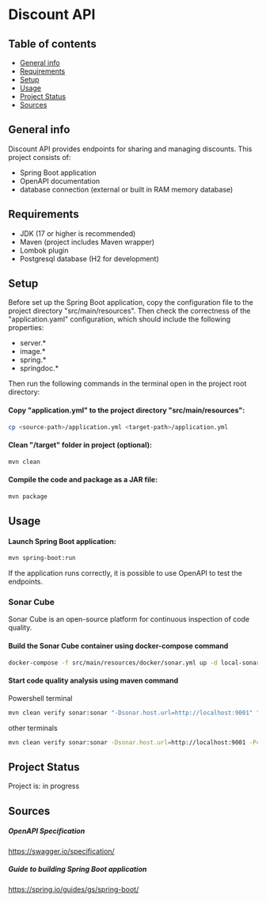 # Discount API

## Table of contents
* [General info](#general-info)
* [Requirements](#requirements)
* [Setup](#setup)
* [Usage](#usage)
* [Project Status](#project-status)
* [Sources](#sources)

## General info
Discount API provides endpoints for sharing and managing discounts. This project consists of:
* Spring Boot application
* OpenAPI documentation
* database connection (external or built in RAM memory database)

## Requirements
* JDK (17 or higher is recommended)
* Maven (project includes Maven wrapper)
* Lombok plugin
* Postgresql database (H2 for development)

## Setup
Before set up the Spring Boot application, copy the configuration file to the project directory "src/main/resources".
Then check the correctness of the "application.yaml" configuration, which should include the following properties:
* server.*
* image.*
* spring.*
* springdoc.*

Then run the following commands in the terminal open in the project root directory:

#### Copy "application.yml" to the project directory "src/main/resources":
```sh
cp <source-path>/application.yml <target-path>/application.yml
```

#### Clean "/target" folder in project (optional):
```sh
mvn clean
```
 
#### Compile the code and package as a JAR file:
```sh
mvn package
```

## Usage

#### Launch Spring Boot application:
```sh
mvn spring-boot:run
```

If the application runs correctly, it is possible to use OpenAPI to test the endpoints.

### Sonar Cube
Sonar Cube is an open-source platform for continuous inspection of code quality.

#### Build the Sonar Cube container using docker-compose command
```sh
docker-compose -f src/main/resources/docker/sonar.yml up -d local-sonar
```

#### Start code quality analysis using maven command
Powershell terminal
```sh
mvn clean verify sonar:sonar "-Dsonar.host.url=http://localhost:9001" "-Pcoverage"
```
other terminals
```sh
mvn clean verify sonar:sonar -Dsonar.host.url=http://localhost:9001 -Pcoverage
```

## Project Status
Project is: in progress

## Sources
##### OpenAPI Specification 
https://swagger.io/specification/

##### Guide to building Spring Boot application 
https://spring.io/guides/gs/spring-boot/

